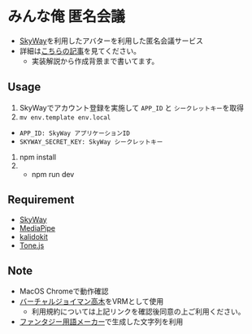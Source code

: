 # みんな俺 匿名会議

- [SkyWay](https://skyway.ntt.com/ja/)を利用したアバターを利用した匿名会議サービス
- 詳細は[こちらの記事](https://qiita.com/water_resistant/items/dac22c0077e06c72819f)を見てください。
  - 実装解説から作成背景まで書いてます。

## Usage

1. SkyWayでアカウント登録を実施して `APP_ID` と `シークレットキー`を取得
1. `mv env.template env.local`
  - `APP_ID: SkyWay アプリケーションID`
  - `SKYWAY_SECRET_KEY: SkyWay シークレットキー`
1. npm install
1. - npm run dev

## Requirement

- [SkyWay](https://skyway.ntt.com/ja/docs/)
- [MediaPipe](https://developers.google.com/mediapipe)
- [kalidokit](https://github.com/yeemachine/kalidokit)
- [Tone.js](https://tonejs.github.io/)

## Note

- MacOS Chromeで動作確認
- [バーチャルジョイマン高木](https://campaign.showroom-live.com/takagi/)をVRMとして使用
  - 利用規約については上記リンクを確認後同意の上ご利用ください。
- [ファンタジー用語メーカー](https://namaemaker.net/archives/fantasy-term.html)で生成した文字列を利用
